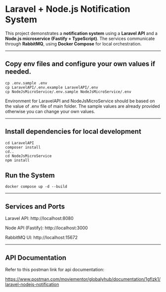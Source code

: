 # Laravel + Node.js Notification System

This project demonstrates a **notification system** using a **Laravel API** and a **Node.js microservice (Fastify + TypeScript)**. The services communicate through **RabbitMQ**, using **Docker Compose** for local orchestration.

---
## Copy env files and configure your own values if  needed.
```
cp .env.sample .env
cp LaravelAPI/.env.example LaravelAPI/.env
cp NodeJsMicroService/.env.sample NodeJsMicroService/.env
```

Environment for LaravelAPI and NodeJsMicroService should be based on the value of .env file of main folder. The sample values are already provided otherwise you can change your own values.


---
## Install dependencies for local development
```
cd LaravelAPI
composer install
cd..
cd NodeJsMicroService
npm install
```


## Run the System

```
docker compose up -d --build
```

---
## Services and Ports

Laravel API: http://localhost:8080

Node API (Fastify): http://localhost:3000

RabbitMQ UI: http://localhost:15672 


---
## API Documentation

Refer to this postman link for api documentation: 

https://www.postman.com/moviementor/globalyhub/documentation/1gflzk1/laravel-nodejs-notification